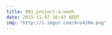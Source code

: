 ```yaml
---
title: 001_project-a-week
date: 2015-11-07 16:43 AEDT
img: "http://i.imgur.com/8ro420m.png"
---
```

